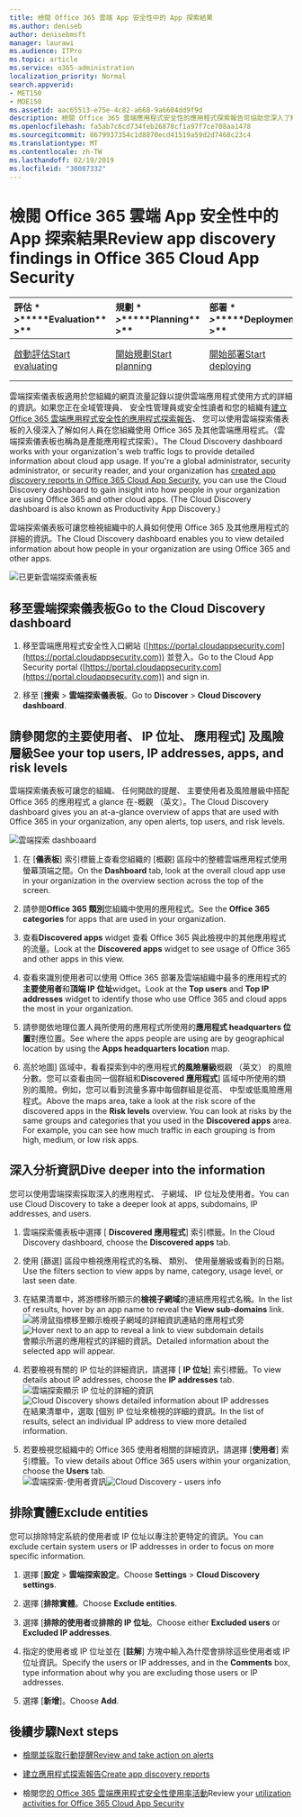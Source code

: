 ```yaml
---
title: 檢閱 Office 365 雲端 App 安全性中的 App 探索結果
ms.author: deniseb
author: denisebmsft
manager: laurawi
ms.audience: ITPro
ms.topic: article
ms.service: o365-administration
localization_priority: Normal
search.appverid:
- MET150
- MOE150
ms.assetid: aac65513-e75e-4c82-a668-9a6604dd9f9d
description: 檢閱 Office 365 雲端應用程式安全性的應用程式探索報告可協助您深入了解如何在組織中的人員使用雲端應用程式。您已建立應用程式探索報告使用來自防火牆及 proxy 記錄檔之後，請檢閱應用程式探索儀表板中的結果。
ms.openlocfilehash: fa5ab7c6cd734feb26878cf1a97f7ce708aa1478
ms.sourcegitcommit: 8679937354c1d8870ecd41519a59d2d7468c23c4
ms.translationtype: MT
ms.contentlocale: zh-TW
ms.lasthandoff: 02/19/2019
ms.locfileid: "30087332"
---
```

# <a name="review-app-discovery-findings-in-office-365-cloud-app-security"></a><span data-ttu-id="2d341-104">檢閱 Office 365 雲端 App 安全性中的 App 探索結果</span><span class="sxs-lookup"><span data-stu-id="2d341-104">Review app discovery findings in Office 365 Cloud App Security</span></span>
  
|<span data-ttu-id="2d341-105">評估 \* *\>*\*</span><span class="sxs-lookup"><span data-stu-id="2d341-105">\*\*\*\*Evaluation\*\* \>\*\*</span></span>|<span data-ttu-id="2d341-106">規劃 \* *\>*\*</span><span class="sxs-lookup"><span data-stu-id="2d341-106">\*\*\*\*Planning\*\* \>\*\*</span></span>|<span data-ttu-id="2d341-107">部署 \* *\>*\*</span><span class="sxs-lookup"><span data-stu-id="2d341-107">\*\*\*\*Deployment\*\* \>\*\*</span></span>|<span data-ttu-id="2d341-108">使用率 \* \* \*</span><span class="sxs-lookup"><span data-stu-id="2d341-108">\*\*\*\*Utilization\*\*\*\*</span></span>|
|:-----|:-----|:-----|:-----|
|[<span data-ttu-id="2d341-109">啟動評估</span><span class="sxs-lookup"><span data-stu-id="2d341-109">Start evaluating</span></span>](office-365-cas-overview.md) <br/> |[<span data-ttu-id="2d341-110">開始規劃</span><span class="sxs-lookup"><span data-stu-id="2d341-110">Start planning</span></span>](get-ready-for-office-365-cas.md) <br/> |[<span data-ttu-id="2d341-111">開始部署</span><span class="sxs-lookup"><span data-stu-id="2d341-111">Start deploying</span></span>](turn-on-office-365-cas.md) <br/> |<span data-ttu-id="2d341-112">您在此處 ！</span><span class="sxs-lookup"><span data-stu-id="2d341-112">You are here!</span></span>  <br/> [<span data-ttu-id="2d341-113">後續步驟</span><span class="sxs-lookup"><span data-stu-id="2d341-113">Next steps</span></span>](#next-steps) <br/> |
   
<span data-ttu-id="2d341-p102">雲端探索儀表板適用於您組織的網頁流量記錄以提供雲端應用程式使用方式的詳細的資訊。如果您正在全域管理員、 安全性管理員或安全性讀者和您的組織有[建立 Office 365 雲端應用程式安全性的應用程式探索報告](create-app-discovery-reports-in-ocas.md)、 您可以使用雲端探索儀表板的入侵深入了解如何人員在您組織使用 Office 365 及其他雲端應用程式。（雲端探索儀表板也稱為是產能應用程式探索）。</span><span class="sxs-lookup"><span data-stu-id="2d341-p102">The Cloud Discovery dashboard works with your organization's web traffic logs to provide detailed information about cloud app usage. If you're a global administrator, security administrator, or security reader, and your organization has [created app discovery reports in Office 365 Cloud App Security](create-app-discovery-reports-in-ocas.md), you can use the Cloud Discovery dashboard to gain insight into how people in your organization are using Office 365 and other cloud apps. (The Cloud Discovery dashboard is also known as Productivity App Discovery.)</span></span>
  
 <span data-ttu-id="2d341-117">雲端探索儀表板可讓您檢視組織中的人員如何使用 Office 365 及其他應用程式的詳細的資訊。</span><span class="sxs-lookup"><span data-stu-id="2d341-117">The Cloud Discovery dashboard enables you to view detailed information about how people in your organization are using Office 365 and other apps.</span></span> 
  
![已更新雲端探索儀表板](media/12712681-c0b3-4cb3-b7fd-2cf2ad4e825f.png)
     
## <a name="go-to-the-cloud-discovery-dashboard"></a><span data-ttu-id="2d341-119">移至雲端探索儀表板</span><span class="sxs-lookup"><span data-stu-id="2d341-119">Go to the Cloud Discovery dashboard</span></span>

1. <span data-ttu-id="2d341-120">移至雲端應用程式安全性入口網站 ([https://portal.cloudappsecurity.com](https://portal.cloudappsecurity.com)) 並登入。</span><span class="sxs-lookup"><span data-stu-id="2d341-120">Go to the Cloud App Security portal ([https://portal.cloudappsecurity.com](https://portal.cloudappsecurity.com)) and sign in.</span></span>
    
2. <span data-ttu-id="2d341-121">移至 [**搜索** \> **雲端探索儀表板**。</span><span class="sxs-lookup"><span data-stu-id="2d341-121">Go to **Discover** \> **Cloud Discovery dashboard**.</span></span>
    
## <a name="see-your-top-users-ip-addresses-apps-and-risk-levels"></a><span data-ttu-id="2d341-122">請參閱您的主要使用者、 IP 位址、 應用程式] 及風險層級</span><span class="sxs-lookup"><span data-stu-id="2d341-122">See your top users, IP addresses, apps, and risk levels</span></span>

<span data-ttu-id="2d341-123">雲端探索儀表板可讓您的組織、 任何開啟的提醒、 主要使用者及風險層級中搭配 Office 365 的應用程式 a glance 在-概觀 （英文）。</span><span class="sxs-lookup"><span data-stu-id="2d341-123">The Cloud Discovery dashboard gives you an at-a-glance overview of apps that are used with Office 365 in your organization, any open alerts, top users, and risk levels.</span></span>
  
![雲端探索 dashboaard](media/06696946-fbdf-4781-b5b8-2ac074fcb2a1.png)
  
1. <span data-ttu-id="2d341-125">在 [**儀表板**] 索引標籤上查看您組織的 [概觀] 區段中的整體雲端應用程式使用螢幕頂端之間。</span><span class="sxs-lookup"><span data-stu-id="2d341-125">On the **Dashboard** tab, look at the overall cloud app use in your organization in the overview section across the top of the screen.</span></span> 
    
2. <span data-ttu-id="2d341-126">請參閱**Office 365 類別**您組織中使用的應用程式。</span><span class="sxs-lookup"><span data-stu-id="2d341-126">See the **Office 365 categories** for apps that are used in your organization.</span></span> 
    
3. <span data-ttu-id="2d341-127">查看**Discovered apps** widget 查看 Office 365 與此檢視中的其他應用程式的流量。</span><span class="sxs-lookup"><span data-stu-id="2d341-127">Look at the **Discovered apps** widget to see usage of Office 365 and other apps in this view.</span></span> 
    
4. <span data-ttu-id="2d341-128">查看來識別使用者可以使用 Office 365 部署及雲端組織中最多的應用程式的**主要使用者**和**頂端 IP 位址**widget。</span><span class="sxs-lookup"><span data-stu-id="2d341-128">Look at the **Top users** and **Top IP addresses** widget to identify those who use Office 365 and cloud apps the most in your organization.</span></span> 
    
5. <span data-ttu-id="2d341-129">請參閱依地理位置人員所使用的應用程式所使用的**應用程式 headquarters 位置**對應位置。</span><span class="sxs-lookup"><span data-stu-id="2d341-129">See where the apps people are using are by geographical location by using the **Apps headquarters location** map.</span></span> 
    
6. <span data-ttu-id="2d341-p103">高於地圖] 區域中，看看探索到中的應用程式**的風險層級**概觀 （英文） 的風險分數。您可以查看由同一個群組和**Discovered 應用程式**] 區域中所使用的類別的風險。例如，您可以看到流量多寡中每個群組是從高、 中型或低風險應用程式。</span><span class="sxs-lookup"><span data-stu-id="2d341-p103">Above the maps area, take a look at the risk score of the discovered apps in the **Risk levels** overview. You can look at risks by the same groups and categories that you used in the **Discovered apps** area. For example, you can see how much traffic in each grouping is from high, medium, or low risk apps.</span></span> 
    
## <a name="dive-deeper-into-the-information"></a><span data-ttu-id="2d341-133">深入分析資訊</span><span class="sxs-lookup"><span data-stu-id="2d341-133">Dive deeper into the information</span></span>

<span data-ttu-id="2d341-134">您可以使用雲端探索採取深入的應用程式、 子網域、 IP 位址及使用者。</span><span class="sxs-lookup"><span data-stu-id="2d341-134">You can use Cloud Discovery to take a deeper look at apps, subdomains, IP addresses, and users.</span></span>
  
1. <span data-ttu-id="2d341-135">雲端探索儀表板中選擇 [ **Discovered 應用程式**] 索引標籤。</span><span class="sxs-lookup"><span data-stu-id="2d341-135">In the Cloud Discovery dashboard, choose the **Discovered apps** tab.</span></span> 
    
2. <span data-ttu-id="2d341-136">使用 [篩選] 區段中檢視應用程式的名稱、 類別、 使用量層級或看到的日期。</span><span class="sxs-lookup"><span data-stu-id="2d341-136">Use the filters section to view apps by name, category, usage level, or last seen date.</span></span>
    
3. <span data-ttu-id="2d341-137">在結果清單中，將游標移所顯示的**檢視子網域**的連結應用程式名稱。</span><span class="sxs-lookup"><span data-stu-id="2d341-137">In the list of results, hover by an app name to reveal the **View sub-domains** link.</span></span><br/> <span data-ttu-id="2d341-138">![將滑鼠指標移至顯示檢視子網域的詳細資訊連結的應用程式旁](media/4a212215-8a2c-46fd-9ef9-89e4064658a6.png)</span><span class="sxs-lookup"><span data-stu-id="2d341-138">![Hover next to an app to reveal a link to view subdomain details](media/4a212215-8a2c-46fd-9ef9-89e4064658a6.png)</span></span><br/><span data-ttu-id="2d341-139">會顯示所選的應用程式的詳細的資訊。</span><span class="sxs-lookup"><span data-stu-id="2d341-139">Detailed information about the selected app will appear.</span></span>
    
4. <span data-ttu-id="2d341-140">若要檢視有關的 IP 位址的詳細資訊，請選擇 [ **IP 位址**] 索引標籤。</span><span class="sxs-lookup"><span data-stu-id="2d341-140">To view details about IP addresses, choose the **IP addresses** tab.</span></span><br/><span data-ttu-id="2d341-141">![雲端探索顯示 IP 位址的詳細的資訊](media/0c742bf6-da9e-4d22-8656-a27a5007d5d5.png)</span><span class="sxs-lookup"><span data-stu-id="2d341-141">![Cloud Discovery shows detailed information about IP addresses](media/0c742bf6-da9e-4d22-8656-a27a5007d5d5.png)</span></span><br/><span data-ttu-id="2d341-142">在結果清單中，選取 [個別 IP 位址來檢視的詳細的資訊。</span><span class="sxs-lookup"><span data-stu-id="2d341-142">In the list of results, select an individual IP address to view more detailed information.</span></span>
    
5. <span data-ttu-id="2d341-143">若要檢視您組織中的 Office 365 使用者相關的詳細資訊，請選擇 [**使用者**] 索引標籤。</span><span class="sxs-lookup"><span data-stu-id="2d341-143">To view details about Office 365 users within your organization, choose the **Users** tab.</span></span><br/><span data-ttu-id="2d341-144">![雲端探索-使用者資訊](media/2d9c2d85-01e6-4057-8020-d9a68f26bbac.png)</span><span class="sxs-lookup"><span data-stu-id="2d341-144">![Cloud Discovery - users info](media/2d9c2d85-01e6-4057-8020-d9a68f26bbac.png)</span></span>
  
## <a name="exclude-entities"></a><span data-ttu-id="2d341-145">排除實體</span><span class="sxs-lookup"><span data-stu-id="2d341-145">Exclude entities</span></span>

<span data-ttu-id="2d341-146">您可以排除特定系統的使用者或 IP 位址以專注於更特定的資訊。</span><span class="sxs-lookup"><span data-stu-id="2d341-146">You can exclude certain system users or IP addresses in order to focus on more specific information.</span></span>
  
1. <span data-ttu-id="2d341-147">選擇 [**設定** \> **雲端探索設定**。</span><span class="sxs-lookup"><span data-stu-id="2d341-147">Choose **Settings** \> **Cloud Discovery settings**.</span></span>
    
2. <span data-ttu-id="2d341-148">選擇 [**排除實體**。</span><span class="sxs-lookup"><span data-stu-id="2d341-148">Choose **Exclude entities**.</span></span>
    
3. <span data-ttu-id="2d341-149">選擇 [**排除的使用者**或**排除的 IP 位址**。</span><span class="sxs-lookup"><span data-stu-id="2d341-149">Choose either **Excluded users** or **Excluded IP addresses**.</span></span>
    
4. <span data-ttu-id="2d341-150">指定的使用者或 IP 位址並在 [**註解**] 方塊中輸入為什麼會排除這些使用者或 IP 位址資訊。</span><span class="sxs-lookup"><span data-stu-id="2d341-150">Specify the users or IP addresses, and in the **Comments** box, type information about why you are excluding those users or IP addresses.</span></span> 
    
5. <span data-ttu-id="2d341-151">選擇 [**新增**]。</span><span class="sxs-lookup"><span data-stu-id="2d341-151">Choose **Add**.</span></span>
    
## <a name="next-steps"></a><span data-ttu-id="2d341-152">後續步驟</span><span class="sxs-lookup"><span data-stu-id="2d341-152">Next steps</span></span>

- [<span data-ttu-id="2d341-153">檢閱並採取行動提醒</span><span class="sxs-lookup"><span data-stu-id="2d341-153">Review and take action on alerts</span></span>](review-office-365-cas-alerts.md)
    
- [<span data-ttu-id="2d341-154">建立應用程式探索報告</span><span class="sxs-lookup"><span data-stu-id="2d341-154">Create app discovery reports</span></span>](create-app-discovery-reports-in-ocas.md)
    
- <span data-ttu-id="2d341-155">檢閱您[的 Office 365 雲端應用程式安全性使用率活動](utilization-activities-for-ocas.md)</span><span class="sxs-lookup"><span data-stu-id="2d341-155">Review your [utilization activities for Office 365 Cloud App Security](utilization-activities-for-ocas.md)</span></span>
    

